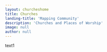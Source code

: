 ```yaml
---
layout: churcheshome
title: Churches
landing-title: 'Mapping Community'
description: 'Churches and Places of Worship'
image: null
author: null
---
```


text1